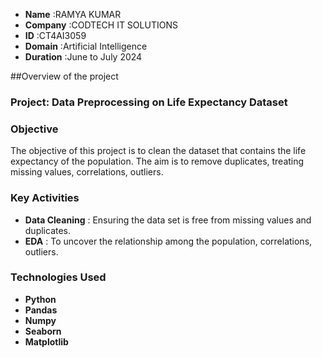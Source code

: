 - **Name** :RAMYA KUMAR
- **Company** :CODTECH IT SOLUTIONS
- **ID** :CT4AI3059
- **Domain**  :Artificial Intelligence
- **Duration** :June to July 2024




##Overview of the project

### Project: Data Preprocessing on Life Expectancy Dataset

### Objective 
The objective of this project is to clean the dataset that contains the life expectancy of the population. The aim is to remove duplicates, treating missing values, correlations, outliers.

### Key Activities
- **Data Cleaning** : Ensuring the data set is free from missing values and duplicates.
- **EDA** : To uncover the relationship among the population, correlations, outliers.

### Technologies Used 
- **Python**
- **Pandas**
- **Numpy**
- **Seaborn**
- **Matplotlib**
